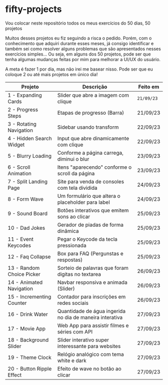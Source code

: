# fifty-projects

Vou colocar neste repositório todos os meus exercícios do 50 dias, 50 projetos

Muitos desses projetos eu fiz seguindo a risca o pedido. Porém, com o conhecimento que adquiri durante esses meses, já consigo identificar e também sei como resolver alguns problemas que são apresentados nesses exercícios simples... Ou seja, em alguns dos 50 projetos, pode ser que tenha algumas mudanças feitas por mim para melhorar a UI/UX do usuário.

A meta é fazer 1 por dia, mas não irei me basear nisso. Pode ser que eu coloque 2 ou até mais projetos em único dia!

| Projeto | Descrição | Feito em |
| --- | --- | --- |
| 1 - Expanding Cards | Slider que abre a imagem com clique | `21/09/23` |
| 2 - Progress Steps | Etapas de progresso (Barra) | 21/09/23 |
| 3 - Rotating Navigation | Sidebar usando transform | 22/09/23 |
| 4 - Hidden Search Widget | Input que abre dinamicamente com clique | 22/09/23 |
| 5 - Blurry Loading | Conforme a página carrega, diminui o blur | 23/09/23 |
| 6 - Scroll Animation | Itens "aparecendo" conforme o scroll da página | 23/09/23 |
| 7 - Split Landing Page | Site para venda de consoles com tela dividida | 24/09/23 |
| 8 - Form Wave | Um formulário que altera o placeholder para label | 24/09/23 |
| 9 - Sound Board | Botões interativos que emitem sons ao clicar | 25/09/23 |
| 10 - Dad Jokes | Gerador de piadas de forma dinâmica | 25/09/23 |
| 11 - Event Keycodes | Pegar o Keycode da tecla pressionada | 25/09/23 |
| 12 - Faq Collapse | Box para FAQ (Pergunstas e respostas) | 25/09/23 |
| 13 - Random Choice Picker | Sorteio de palavras que foram digitas no textarea | 26/09/23 |
| 14 - Animated Navigation | Navbar responsiva e animada (Slider) | 26/09/23 |
| 15 - Incrementing Counter | Contador para inscrições em redes sociais | 26/09/23 |
| 16 - Drink Water | Quantidade de água ingerida no dia de maneira interativa | 27/09/23 |
| 17 - Movie App | Web App para assistir filmes e séries com API | 27/09/23 |
| 18 - Background Slider | Slider interativo super interessante para websites | 27/09/23 |
| 19 - Theme Clock | Relógio analógico com tema white e dark | 27/09/23 |
| 20 - Button Ripple Effect | Efeito de wave no botão ao clicar | 27/09/23 | <!-- Parece muito com aqueles de framework css -->

<!--     | `` | x | x |     -->




